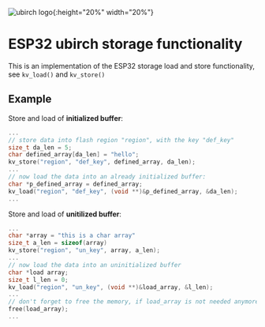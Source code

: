 ![ubirch logo](https://ubirch.de/fileadmin/Bilder/Presse/UBIRCH_Wort_Bildmarke_black_quer.png){:height="20%" width="20%"}

# ESP32 ubirch storage functionality

This is an implementation of the ESP32 storage load and store functionality,
see `kv_load()` and `kv_store()`

## Example

Store and load of **initialized buffer**:

```c
...
// store data into flash region "region", with the key "def_key"
size_t da_len = 5;
char defined_array[da_len] = "hello";
kv_store("region", "def_key", defined_array, da_len);
...
// now load the data into an already initialized buffer:
char *p_defined_array = defined_array;
kv_load("region", "def_key", (void **)&p_defined_array, &da_len);
...
```

Store and load of **unitilized buffer**:

```c
...
char *array = "this is a char array"
size_t a_len = sizeof(array)
kv_store("region", "un_key", array, a_len);
...
// now load the data into an uninitialized buffer
char *load array;
size_t l_len = 0;
kv_load("region", "un_key", (void **)&load_array, &l_len);
...
// don't forget to free the memory, if load_array is not needed anymore
free(load_array);
...
```
